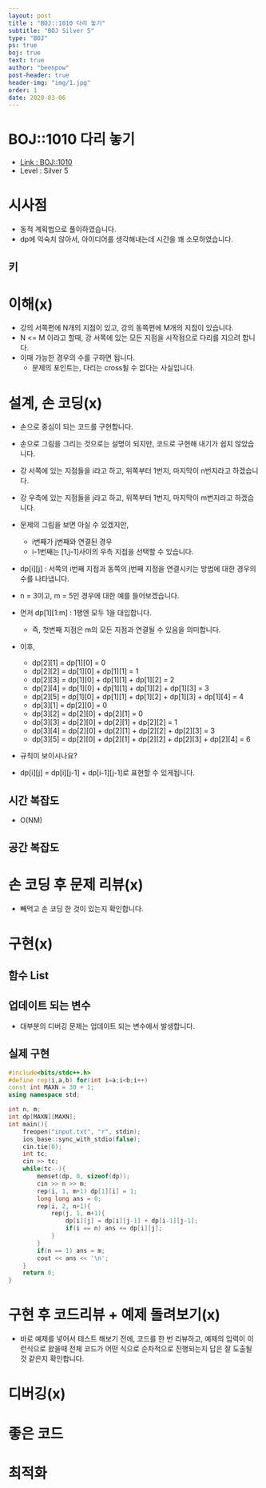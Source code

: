```yaml
---
layout: post
title : "BOJ::1010 다리 놓기"
subtitle: "BOJ Silver 5"
type: "BOJ"
ps: true
boj: true
text: true
author: "beenpow"
post-header: true
header-img: "img/1.jpg"
order: 1
date: 2020-03-06
---
```



# BOJ::1010 다리 놓기
- [Link : BOJ::1010](https://www.acmicpc.net/problem/1010)
- Level : Silver 5

# 시사점
- 동적 계획법으로 풀이하였습니다.
- dp에 익숙치 않아서, 아이디어를 생각해내는데 시간을 꽤 소모하였습니다.

## 키

# 이해(x)
- 강의 서쪽편에 N개의 지점이 있고, 강의 동쪽편에 M개의 지점이 있습니다.
- N <= M 이라고 할때, 강 서쪽에 있는 모든 지점을 시작점으로 다리를 지으려 합니다.
- 이때 가능한 경우의 수를 구하면 됩니다.
  - 문제의 포인트는, 다리는 cross될 수 없다는 사실입니다.

# 설계, 손 코딩(x)
- 손으로 중심이 되는 코드를 구현합니다.
- 손으로 그림을 그리는 것으로는 설명이 되지만, 코드로 구현해 내기가 쉽지 않았습니다.
- 강 서쪽에 있는 지점들을 i라고 하고, 위쪽부터 1번지, 마지막이 n번지라고 하겠습니다.
- 강 우측에 있는 지점들을 j라고 하고, 위쪽부터 1번지, 마지막이 m번지라고 하겠습니다.
- 문제의 그림을 보면 아실 수 있겠지만,
  - i번째가 j번째와 연결된 경우
  - i-1번째는 [1,j-1]사이의 우측 지점을 선택할 수 있습니다.

- dp[i][j] : 서쪽의 i번째 지점과 동쪽의 j번째 지점을 연결시키는 방법에 대한 경우의 수를 나타냅니다.
- n = 3이고, m = 5인 경우에 대한 예를 들어보겠습니다.
- 먼저 dp[1][1:m] : 1행엔 모두 1을 대입합니다. 
  - 즉, 첫번째 지점은 m의 모든 지점과 연결될 수 있음을 의미합니다.
- 이후,
  - dp[2][1] = dp[1][0] = 0
  - dp[2][2] = dp[1][0] + dp[1][1] = 1
  - dp[2][3] = dp[1][0] + dp[1][1] + dp[1][2] = 2
  - dp[2][4] = dp[1][0] + dp[1][1] + dp[1][2] + dp[1][3] = 3
  - dp[2][5] = dp[1][0] + dp[1][1] + dp[1][2] + dp[1][3] + dp[1][4] = 4
  - dp[3][1] = dp[2][0] = 0
  - dp[3][2] = dp[2][0] + dp[2][1] = 0
  - dp[3][3] = dp[2][0] + dp[2][1] + dp[2][2] = 1
  - dp[3][4] = dp[2][0] + dp[2][1] + dp[2][2] + dp[2][3] = 3
  - dp[3][5] = dp[2][0] + dp[2][1] + dp[2][2] + dp[2][3] + dp[2][4] = 6

- 규칙이 보이시나요?
- dp[i][j] = dp[i][j-1] + dp[i-1][j-1]로 표현할 수 있게됩니다.


## 시간 복잡도
- O(NM)

## 공간 복잡도

# 손 코딩 후 문제 리뷰(x)
- 빼먹고 손 코딩 한 것이 있는지 확인합니다.

# 구현(x)

## 함수 List 

## 업데이트 되는 변수
- 대부분의 디버깅 문제는 업데이트 되는 변수에서 발생합니다.

## 실제 구현 

```cpp
#include<bits/stdc++.h>
#define rep(i,a,b) for(int i=a;i<b;i++)
const int MAXN = 30 + 1;
using namespace std;

int n, m;
int dp[MAXN][MAXN];
int main(){
    freopen("input.txt", "r", stdin);
    ios_base::sync_with_stdio(false);
    cin.tie(0);
    int tc;
    cin >> tc;
    while(tc--){
        memset(dp, 0, sizeof(dp));
        cin >> n >> m;
        rep(i, 1, m+1) dp[1][i] = 1;
        long long ans = 0;
        rep(i, 2, n+1){
            rep(j, 1, m+1){
                dp[i][j] = dp[i][j-1] + dp[i-1][j-1];
                if(i == n) ans += dp[i][j];
            }
        }
        if(n == 1) ans = m;
        cout << ans << '\n';
    }
    return 0;
}
```

# 구현 후 코드리뷰 + 예제 돌려보기(x)
- 바로 예제를 넣어서 테스트 해보기 전에, 코드를 한 번 리뷰하고, 예제의 입력이 이런식으로 왔을때
  전체 코드가 어떤 식으로 순차적으로 진행되는지 답은 잘 도출될 것 같은지 확인합니다.

# 디버깅(x)

# 좋은 코드

# 최적화
